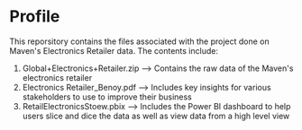 # Profile

This reporsitory contains the files associated with the project done on Maven's Electronics Retailer data. The contents include:

1. Global+Electronics+Retailer.zip --> Contains the raw data of the Maven's electronics retailer
2. Electronics Retailer_Benoy.pdf --> Includes key insights for various stakeholders to use to improve their business
3. RetailElectronicsStoew.pbix --> Includes the Power BI dashboard to help users slice and dice the data as well as view data from a high level view
